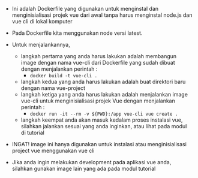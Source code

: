 * Ini adalah Dockerfile yang digunakan untuk menginstal dan menginisialisasi projek vue dari awal tanpa harus menginstal node.js dan vue cli di lokal komputer


* Pada Dockerfile kita menggunakan node versi latest.


* Untuk menjalankannya,
    * langkah pertama yang anda harus lakukan adalah membangun image dengan nama vue-cli dari Dockerfile yang sudah dibuat dengan menjalankan perintah :
        * `docker build -t vue-cli .`
    * langkah kedua yang anda harus lakukan adalah buat direktori baru dengan nama vue-project
    * langkah ketiga yang anda harus lakukan adalah menjalankan image vue-cli untuk menginisialisasi projek Vue dengan menjalankan perintah :
        * `docker run -it --rm -v ${PWD}:/app vue-cli vue create .`
    * langkah keempat anda akan masuk kedalam proses instalasi vue, silahkan jalankan sesuai yang anda inginkan, atau lihat pada modul di tutorial
    
    
* INGAT! image ini hanya digunakan untuk instalasi atau menginisialisasi project vue menggunakan vue cli
* Jika anda ingin melakukan development pada aplikasi vue anda, silahkan gunakan image lain yang ada pada modul tutorial
